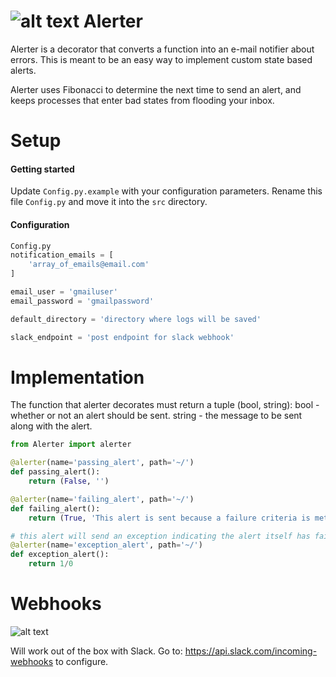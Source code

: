 ![alt text](http://i.imgur.com/ISPH5MI.png) Alerter
=======
Alerter is a decorator that converts a function into an e-mail notifier about errors. This is meant to be an easy way to implement custom state based alerts.

Alerter uses Fibonacci to determine the next time to send an alert, and keeps processes that enter bad states from flooding your inbox.

Setup
=====
#### Getting started
Update `Config.py.example` with your configuration parameters. Rename this file `Config.py` and move it into the `src` directory.


#### Configuration
```python
Config.py
notification_emails = [
	'array_of_emails@email.com'
]

email_user = 'gmailuser'
email_password = 'gmailpassword'

default_directory = 'directory where logs will be saved'

slack_endpoint = 'post endpoint for slack webhook'
```

Implementation
==============
The function that alerter decorates must return a tuple (bool, string):
	bool - whether or not an alert should be sent.
	string - the message to be sent along with the alert.

```python
from Alerter import alerter

@alerter(name='passing_alert', path='~/')
def passing_alert():
	return (False, '')

@alerter(name='failing_alert', path='~/')
def failing_alert():
	return (True, 'This alert is sent because a failure criteria is met.')

# this alert will send an exception indicating the alert itself has failed.
@alerter(name='exception_alert', path='~/')
def exception_alert():
	return 1/0
```

Webhooks
========
![alt text](http://i.imgur.com/RU7rjf9.png)

Will work out of the box with Slack. Go to: https://api.slack.com/incoming-webhooks to configure.
